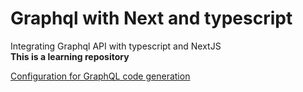 # Graphql with Next and typescript

Integrating Graphql API with typescript and NextJS  
**This is a learning repository**

[Configuration for GraphQL code generation](./client/codegen.yml)
